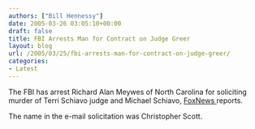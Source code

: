 ```yaml
---
authors: ["Bill Hennessy"]
date: 2005-03-26 03:05:10+00:00
draft: false
title: FBI Arrests Man for Contract on Judge Greer
layout: blog
url: /2005/03/25/fbi-arrests-man-for-contract-on-judge-greer/
categories:
- Latest
---
```


The FBI has arrest Richard Alan Meywes of North Carolina for soliciting murder of Terri Schiavo judge and Michael Schiavo, [FoxNews ](https://www.foxnews.com)reports.

The name in the e-mail solicitation was Christopher Scott. 

